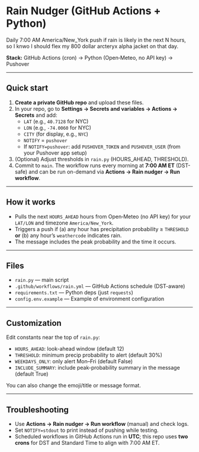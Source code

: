 # Rain Nudger (GitHub Actions + Python)

Daily 7:00 AM America/New_York push if rain is likely in the next N hours, so I knwo I should flex my 800 dollar arcteryx alpha jacket on that day.

**Stack:** GitHub Actions (cron) → Python (Open‑Meteo, no API key) → Pushover 

---

## Quick start

1. **Create a private GitHub repo** and upload these files.
2. In your repo, go to **Settings → Secrets and variables → Actions → Secrets** and add:
   - `LAT` (e.g., `40.7128` for NYC)
   - `LON` (e.g., `-74.0060` for NYC)
   - `CITY` (for display, e.g., `NYC`)
   - `NOTIFY` = `pushover` 
   - If `NOTIFY=pushover`: add `PUSHOVER_TOKEN` and `PUSHOVER_USER` (from your Pushover app setup)
3. (Optional) Adjust thresholds in `rain.py` (HOURS_AHEAD, THRESHOLD).
4. Commit to `main`. The workflow runs every morning at **7:00 AM ET** (DST-safe) and can be run on-demand via **Actions → Rain nudger → Run workflow**.


---

## How it works

- Pulls the next `HOURS_AHEAD` hours from Open‑Meteo (no API key) for your `LAT/LON` and timezone `America/New_York`.
- Triggers a push if (a) any hour has precipitation probability ≥ `THRESHOLD` **or** (b) any hour’s `weathercode` indicates rain.
- The message includes the peak probability and the time it occurs.

---

## Files

- `rain.py` — main script
- `.github/workflows/rain.yml` — GitHub Actions schedule (DST-aware)
- `requirements.txt` — Python deps (just `requests`)
- `config.env.example` — Example of environment configuration

---

## Customization

Edit constants near the top of `rain.py`:
- `HOURS_AHEAD`: look-ahead window (default 12)
- `THRESHOLD`: minimum precip probability to alert (default 30%)
- `WEEKDAYS_ONLY`: only alert Mon–Fri (default False)
- `INCLUDE_SUMMARY`: include peak-probability summary in the message (default True)

You can also change the emoji/title or message format.

---

## Troubleshooting

- Use **Actions → Rain nudger → Run workflow** (manual) and check logs.
- Set `NOTIFY=stdout` to print instead of pushing while testing.
- Scheduled workflows in GitHub Actions run in **UTC**; this repo uses **two crons** for DST and Standard Time to align with 7:00 AM ET.

